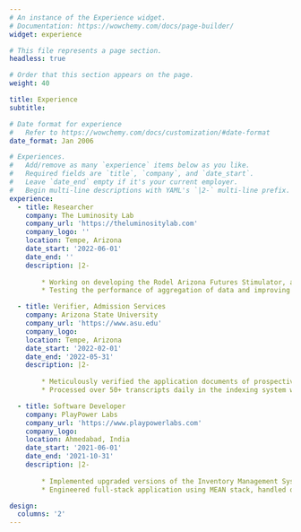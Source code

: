 ```yaml
---
# An instance of the Experience widget.
# Documentation: https://wowchemy.com/docs/page-builder/
widget: experience

# This file represents a page section.
headless: true

# Order that this section appears on the page.
weight: 40

title: Experience
subtitle:

# Date format for experience
#   Refer to https://wowchemy.com/docs/customization/#date-format
date_format: Jan 2006

# Experiences.
#   Add/remove as many `experience` items below as you like.
#   Required fields are `title`, `company`, and `date_start`.
#   Leave `date_end` empty if it's your current employer.
#   Begin multi-line descriptions with YAML's `|2-` multi-line prefix.
experience:
  - title: Researcher
    company: The Luminosity Lab
    company_url: 'https://theluminositylab.com'
    company_logo: ''
    location: Tempe, Arizona
    date_start: '2022-06-01'
    date_end: ''
    description: |2-
    
        * Working on developing the Rodel Arizona Futures Stimulator, an interactive simulator that provides enhanced decision-making using ReactJS and Python. Responsible for analyzing the effects of business decisions based on past data of around 30 years.
        * Testing the performance of aggregation of data and improving it using Python to display the stimulation state on the front end.

  - title: Verifier, Admission Services
    company: Arizona State University
    company_url: 'https://www.asu.edu'
    company_logo: 
    location: Tempe, Arizona
    date_start: '2022-02-01'
    date_end: '2022-05-31'
    description: |2-
    
        * Meticulously verified the application documents of prospective ASU students with attention to detail.
        * Processed over 50+ transcripts daily in the indexing system with over 90% accuracy thereby decreasing the overall processing time by 4 days every month.

  - title: Software Developer 
    company: PlayPower Labs
    company_url: 'https://www.playpowerlabs.com'
    company_logo: 
    location: Ahmedabad, India
    date_start: '2021-06-01'
    date_end: '2021-10-31'
    description: |2-
    
        * Implemented upgraded versions of the Inventory Management System to incorporate more features.
        * Engineered full-stack application using MEAN stack, handled database, deployed the application to cloud using AWS, solved bugs, and improved efficiency of the system by 30%.

design:
  columns: '2'
---
```

